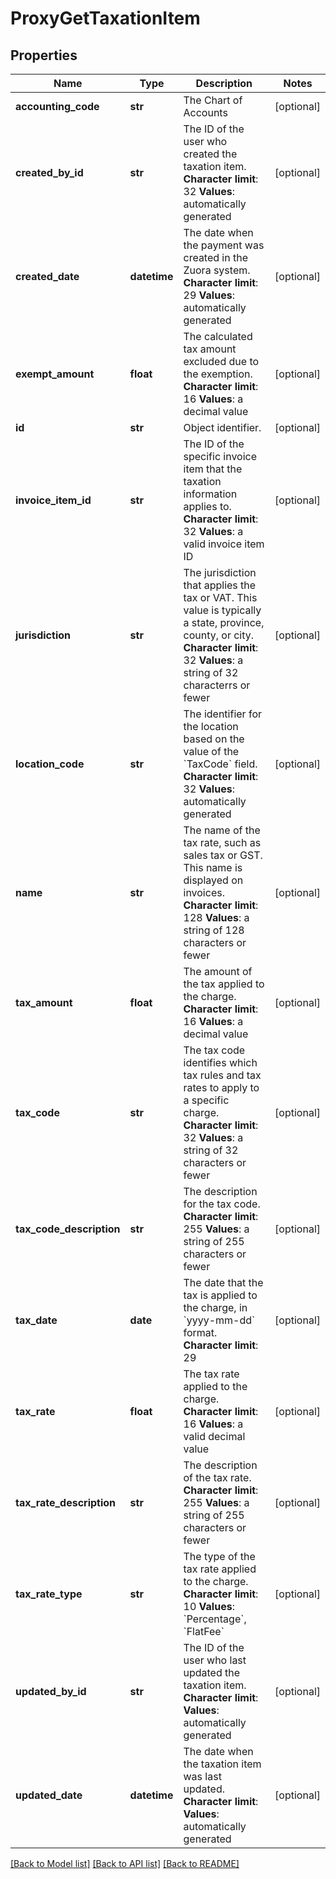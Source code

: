 # ProxyGetTaxationItem

## Properties
Name | Type | Description | Notes
------------ | ------------- | ------------- | -------------
**accounting_code** | **str** |  The Chart of Accounts  | [optional] 
**created_by_id** | **str** |  The ID of the user who created the taxation item. **Character limit**: 32 **Values**: automatically generated  | [optional] 
**created_date** | **datetime** |  The date when the payment was created in the Zuora system. **Character limit**: 29 **Values**: automatically generated  | [optional] 
**exempt_amount** | **float** |  The calculated tax amount excluded due to the exemption. **Character limit**: 16 **Values**: a decimal value  | [optional] 
**id** | **str** | Object identifier. | [optional] 
**invoice_item_id** | **str** |  The ID of the specific invoice item that the taxation information applies to. **Character limit**: 32 **Values**: a valid invoice item ID  | [optional] 
**jurisdiction** | **str** |  The jurisdiction that applies the tax or VAT. This value is typically a state, province, county, or city. **Character limit**: 32 **Values**: a string of 32 characterrs or fewer  | [optional] 
**location_code** | **str** |  The identifier for the location based on the value of the &#x60;TaxCode&#x60; field. **Character limit**: 32 **Values**: automatically generated  | [optional] 
**name** | **str** |  The name of the tax rate, such as sales tax or GST. This name is displayed on invoices. **Character limit**: 128 **Values**: a string of 128 characters or fewer  | [optional] 
**tax_amount** | **float** |  The amount of the tax applied to the charge. **Character limit**: 16 **Values**: a decimal value  | [optional] 
**tax_code** | **str** |  The tax code identifies which tax rules and tax rates to apply to a specific charge. **Character limit**: 32 **Values**: a string of 32 characters or fewer  | [optional] 
**tax_code_description** | **str** |  The description for the tax code. **Character limit**: 255 **Values**: a string of 255 characters or fewer  | [optional] 
**tax_date** | **date** |  The date that the tax is applied to the charge, in &#x60;yyyy-mm-dd&#x60; format. **Character limit**: 29  | [optional] 
**tax_rate** | **float** |  The tax rate applied to the charge. **Character limit**: 16 **Values**: a valid decimal value  | [optional] 
**tax_rate_description** | **str** |  The description of the tax rate. **Character limit**: 255 **Values**: a string of 255 characters or fewer  | [optional] 
**tax_rate_type** | **str** |  The type of the tax rate applied to the charge. **Character limit**: 10 **Values**: &#x60;Percentage&#x60;, &#x60;FlatFee&#x60;  | [optional] 
**updated_by_id** | **str** |  The ID of the user who last updated the taxation item. **Character limit**: **Values**: automatically generated  | [optional] 
**updated_date** | **datetime** | The date when the taxation item was last updated. **Character limit**: **Values**: automatically generated  | [optional] 

[[Back to Model list]](../README.md#documentation-for-models) [[Back to API list]](../README.md#documentation-for-api-endpoints) [[Back to README]](../README.md)


